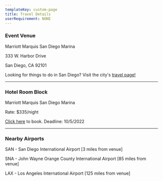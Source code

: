 ```yaml
---
templateKey: custom-page
title: Travel Details
userRequirement: NONE
---
```

### Event Venue 

Marriott Marquis San Diego Marina

333 W. Harbor Drive

San Diego, CA 92101

Looking for things to do in San Diego? Visit the city's [travel page!](https://www.sandiego.org/explore/things-to-do.aspx)

- - -

### Hotel Room Block

Marriott Marquis San Diego Marina

Rate: $335/night

[Click here](https://book.passkey.com/gt/218497389?gtid=b50be3ae0321c9cce56919d20a187ebe) to book. Deadline: 10/5/2022

- - -

### Nearby Airports

SAN - San Diego International Airport \[3 miles from venue]

SNA - John Wayne Orange County International Airport \[85 miles from venue]

LAX - Los Angeles International Airport \[125 miles from venue]